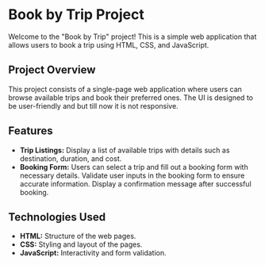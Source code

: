 # Book by Trip Project

Welcome to the "Book by Trip" project! This is a simple web application that allows users to book a trip using HTML, CSS, and JavaScript.

## Project Overview

This project consists of a single-page web application where users can browse available trips and book their preferred ones. The UI is designed to be user-friendly and but till now it is not responsive.

## Features

- **Trip Listings:** Display a list of available trips with details such as destination, duration, and cost.
- **Booking Form:** Users can select a trip and fill out a booking form with necessary details.
Validate user inputs in the booking form to ensure accurate information.
Display a confirmation message after successful booking.

## Technologies Used

- **HTML:** Structure of the web pages.
- **CSS:** Styling and layout of the pages.
- **JavaScript:** Interactivity and form validation.